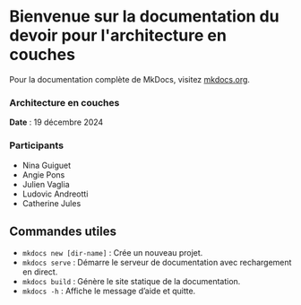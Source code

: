 # Bienvenue sur la documentation du devoir pour l'architecture en couches

Pour la documentation complète de MkDocs, visitez [mkdocs.org](https://www.mkdocs.org).

### Architecture en couches
**Date** : 19 décembre 2024

### Participants
- Nina Guiguet
- Angie Pons
- Julien Vaglia
- Ludovic Andreotti
- Catherine Jules

## Commandes utiles

- `mkdocs new [dir-name]` : Crée un nouveau projet.
- `mkdocs serve` : Démarre le serveur de documentation avec rechargement en direct.
- `mkdocs build` : Génère le site statique de la documentation.
- `mkdocs -h` : Affiche le message d’aide et quitte.